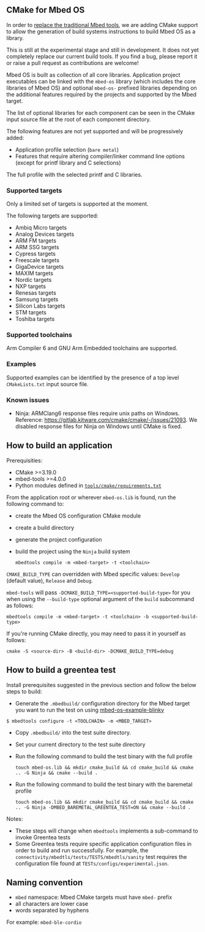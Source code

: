## CMake for Mbed OS

In order to [replace the traditional Mbed tools](https://os.mbed.com/blog/entry/Introducing-the-new-Mbed-Tools/), we are adding CMake support to allow the generation of build systems instructions to build Mbed OS as a library.

This is still at the experimental stage and still in development. It does not yet completely replace our current build tools. If you find a bug, please report it or raise a pull request as contributions are welcome!

Mbed OS is built as collection of all core libraries. Application project executables can be linked with the `mbed-os` library (which includes the core libraries of Mbed OS) and optional `mbed-os-` prefixed libraries depending on the additional features required by the projects and supported by the Mbed target.

The list of optional libraries for each component can be seen in the CMake input source file at the root of each component directory.

The following features are not yet supported and will be progressively added:
* Application profile selection (`bare metal`)
* Features that require altering compiler/linker command line options (except for printf library and C selections)

The full profile with the selected printf and C libraries.

### Supported targets

Only a limited set of targets is supported at the moment.

The following targets are supported:
- Ambiq Micro targets
- Analog Devices targets
- ARM FM targets
- ARM SSG targets
- Cypress targets
- Freescale targets
- GigaDevice targets
- MAXIM targets
- Nordic targets
- NXP targets
- Renesas targets
- Samsung targets
- Silicon Labs targets
- STM targets
- Toshiba targets

### Supported toolchains

Arm Compiler 6 and GNU Arm Embedded toolchains are supported.

### Examples

Supported examples can be identified by the presence of a top level `CMakeLists.txt` input source file.

### Known issues

- Ninja: ARMClang6 response files require unix paths on Windows. Reference: https://gitlab.kitware.com/cmake/cmake/-/issues/21093. We disabled response files for Ninja on Windows until CMake is fixed.

## How to build an application

Prerequisities:
- CMake >=3.19.0
- mbed-tools >=4.0.0
- Python modules defined in [`tools/cmake/requirements.txt`](./requirements.txt)

From the application root or wherever `mbed-os.lib` is found, run the following command to:
 * create the Mbed OS configuration CMake module
 * create a build directory
 * generate the project configuration
 * build the project using the `Ninja` build system

    ```
    mbedtools compile -m <mbed-target> -t <toolchain>
    ```

`CMAKE_BUILD_TYPE` can overridden with Mbed specific values: `Develop` (default value), `Release` and `Debug`.

`mbed-tools` will pass `-DCMAKE_BUILD_TYPE=<supported-build-type>` for you when using the `--build-type` optional argument of the `build` subcommand as follows:

```
mbedtools compile -m <mbed-target> -t <toolchain> -b <supported-build-type>
```

If you're running CMake directly, you may need to pass it in yourself as follows:
```
cmake -S <source-dir> -B <build-dir> -DCMAKE_BUILD_TYPE=debug
```

## How to build a greentea test

Install prerequisites suggested in the previous section and follow the below steps to build:
* Generate the `.mbedbuild/` configuration directory for the Mbed target you want to run the test on using [mbed-os-example-blinky](https://github.com/ARMmbed/mbed-os-example-blinky)
```
$ mbedtools configure -t <TOOLCHAIN> -m <MBED_TARGET> 
```
* Copy `.mbedbuild/` into the test suite directory.
* Set your current directory to the test suite directory
* Run the following command to build the test binary with the full profile

  ```
  touch mbed-os.lib && mkdir cmake_build && cd cmake_build && cmake .. -G Ninja && cmake --build .
  ```
* Run the following command to build the test binary with the baremetal profile
  ```
  touch mbed-os.lib && mkdir cmake_build && cd cmake_build && cmake .. -G Ninja -DMBED_BAREMETAL_GREENTEA_TEST=ON && cmake --build .
  ```

Notes:
* These steps will change when `mbedtools` implements a sub-command to invoke Greentea tests
* Some Greentea tests require specific application configuration files in order to build and run successfully. For example, the `connectivity/mbedtls/tests/TESTS/mbedtls/sanity` test requires the configuration file found at `TESTs/configs/experimental.json`.

## Naming convention

- `mbed` namespace: Mbed CMake targets must have `mbed-` prefix
- all characters are lower case
- words separated by hyphens

For example: `mbed-ble-cordio`
